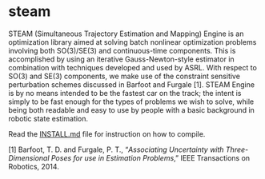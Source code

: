 # steam
STEAM (Simultaneous Trajectory Estimation and Mapping) Engine is an optimization library aimed at solving batch nonlinear optimization problems involving both SO(3)/SE(3) and continuous-time components. This is accomplished by using an iterative Gauss-Newton-style estimator in combination with techniques developed and used by ASRL. With respect to SO(3) and SE(3) components, we make use of the constraint sensitive perturbation schemes discussed in Barfoot and Furgale [1]. STEAM Engine is by no means intended to be the fastest car on the track; the intent is simply to be fast enough for the types of problems we wish to solve, while being both readable and easy to use by people with a basic background in robotic state estimation.


Read the [INSTALL.md](INSTALL.md) file for instruction on how to compile.

[1] Barfoot, T. D. and Furgale, P. T., “_Associating Uncertainty with Three-Dimensional Poses for use in Estimation Problems_,” IEEE Transactions on Robotics, 2014.

